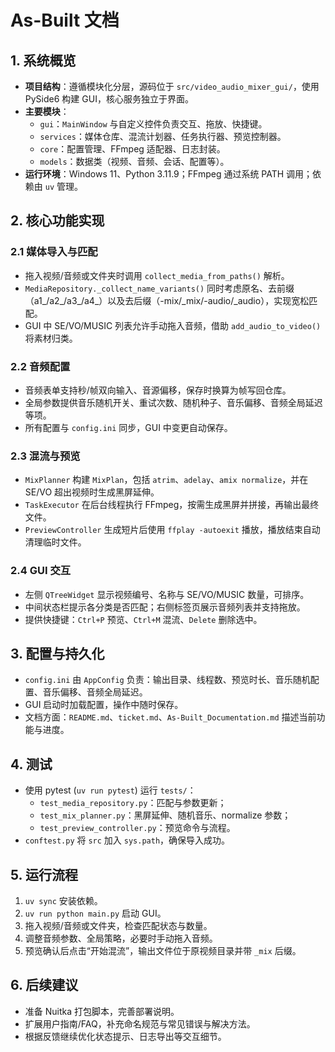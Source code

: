 # As-Built 文档

## 1. 系统概览
- **项目结构**：遵循模块化分层，源码位于 `src/video_audio_mixer_gui/`，使用 PySide6 构建 GUI，核心服务独立于界面。
- **主要模块**：
  - `gui`：`MainWindow` 与自定义控件负责交互、拖放、快捷键。
  - `services`：媒体仓库、混流计划器、任务执行器、预览控制器。
  - `core`：配置管理、FFmpeg 适配器、日志封装。
  - `models`：数据类（视频、音频、会话、配置等）。
- **运行环境**：Windows 11、Python 3.11.9；FFmpeg 通过系统 PATH 调用；依赖由 `uv` 管理。

## 2. 核心功能实现
### 2.1 媒体导入与匹配
- 拖入视频/音频或文件夹时调用 `collect_media_from_paths()` 解析。
- `MediaRepository._collect_name_variants()` 同时考虑原名、去前缀（a1_/a2_/a3_/a4_）以及去后缀（-mix/_mix/-audio/_audio），实现宽松匹配。
- GUI 中 SE/VO/MUSIC 列表允许手动拖入音频，借助 `add_audio_to_video()` 将素材归类。

### 2.2 音频配置
- 音频表单支持秒/帧双向输入、音源偏移，保存时换算为帧写回仓库。
- 全局参数提供音乐随机开关、重试次数、随机种子、音乐偏移、音频全局延迟等项。
- 所有配置与 `config.ini` 同步，GUI 中变更自动保存。

### 2.3 混流与预览
- `MixPlanner` 构建 `MixPlan`，包括 `atrim`、`adelay`、`amix normalize`，并在 SE/VO 超出视频时生成黑屏延伸。
- `TaskExecutor` 在后台线程执行 FFmpeg，按需生成黑屏并拼接，再输出最终文件。
- `PreviewController` 生成短片后使用 `ffplay -autoexit` 播放，播放结束自动清理临时文件。

### 2.4 GUI 交互
- 左侧 `QTreeWidget` 显示视频编号、名称与 SE/VO/MUSIC 数量，可排序。
- 中间状态栏提示各分类是否匹配；右侧标签页展示音频列表并支持拖放。
- 提供快捷键：`Ctrl+P` 预览、`Ctrl+M` 混流、`Delete` 删除选中。

## 3. 配置与持久化
- `config.ini` 由 `AppConfig` 负责：输出目录、线程数、预览时长、音乐随机配置、音乐偏移、音频全局延迟。
- GUI 启动时加载配置，操作中随时保存。
- 文档方面：`README.md`、`ticket.md`、`As-Built_Documentation.md` 描述当前功能与进度。

## 4. 测试
- 使用 pytest (`uv run pytest`) 运行 `tests/`：
  - `test_media_repository.py`：匹配与参数更新；
  - `test_mix_planner.py`：黑屏延伸、随机音乐、normalize 参数；
  - `test_preview_controller.py`：预览命令与流程。
- `conftest.py` 将 `src` 加入 `sys.path`，确保导入成功。

## 5. 运行流程
1. `uv sync` 安装依赖。
2. `uv run python main.py` 启动 GUI。
3. 拖入视频/音频或文件夹，检查匹配状态与数量。
4. 调整音频参数、全局策略，必要时手动拖入音频。
5. 预览确认后点击“开始混流”，输出文件位于原视频目录并带 `_mix` 后缀。

## 6. 后续建议
- 准备 Nuitka 打包脚本，完善部署说明。
- 扩展用户指南/FAQ，补充命名规范与常见错误与解决方法。
- 根据反馈继续优化状态提示、日志导出等交互细节。
